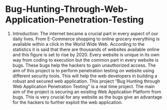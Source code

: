 # Bug-Hunting-Through-Web-Application-Penetration-Testing
1. Introduction:
The internet became a crucial part in every aspect of our daily lives. From E-Commerce shopping to online grocery everything is available within a click in the World Wide Web. According to the statistics it is said that there are thousands of websites available online and this figure is set to rise by 2020.
Every website is unique in its own way from coding to execution but the common part in every website is bugs. These bugs help the hackers to gain unauthorized access.
The aim of this project is to perform penetration testing on website using different security tools.
This will help the web developers in building a robust and secured web application. This project “Bug Hunting through Web Application Penetration Testing” is a real time project. The main aim of the project is securing an existing Web Application Platform from bugs.
This is very crucial for any website as the bugs give an advantage for the hackers to further exploit the web application.

